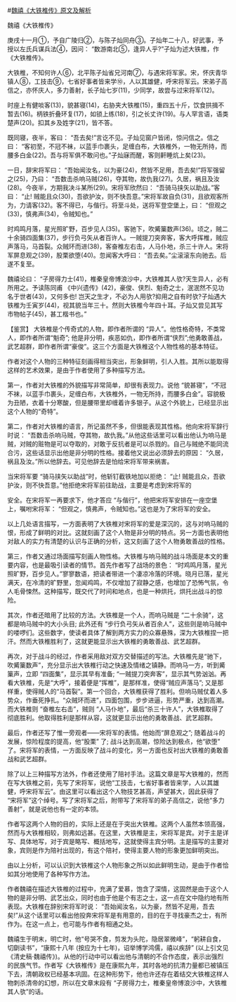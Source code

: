 #[魏禧《大铁椎传》原文及解析](https://www.vrrw.net/wx/10065.html)

魏禧《大铁椎传》

庚戌十一月①，予自广陵归②，与陈子灿同舟③。子灿年二十八，好武事，予授以左氏兵谋兵法④，因问： “数游南北⑤，逢异人乎?”子灿为述大铁椎，作《大铁椎传》。

大铁椎，不知何许人⑥，北平陈子灿省兄河南⑦，与遇宋将军家。宋，怀庆青华镇人⑧，工技击⑨，七省好事者皆来学⑩，人以其雄健，呼宋将军云。宋弟子高信之，亦怀庆人，多力善射，长子灿七岁(11)，少同学，故尝与过宋将军(12)。

时座上有健啖客(13)，貌甚寝(14)，右胁夹大铁椎(15)，重四五十斤，饮食拱揖不暂去(16)。柄铁折叠环复(17)，如锁上练(18)，引之长丈许(19)。与人罕言语，语类楚声(20)。扣其乡及姓字(21)，皆不答。

既同寝，夜半，客曰： “吾去矣!”言讫不见。子灿见窗户皆闭，惊问信之。信之曰： “客初至，不冠不袜，以蓝手巾裹头，足缠白布，大铁椎外，一物无所持，而腰多白金(22)。吾与将军俱不敢问也。”子灿寐而醒，客则鼾睡炕上矣(23)。

一日，辞宋将军曰： “吾始闻汝名，以为豪(24)，然皆不足用，吾去矣!”将军强留之(25)，乃曰： “吾数击杀响马贼(26)，夺其物，故仇我(27)。久居，祸且及汝(28)。今夜半，方期我决斗某所(29)。宋将军欣然曰： “吾骑马挟矢以助战。”客曰： “止! 贼能且众(30)，吾欲护汝，则不快吾意。”宋将军故自负(31)，且欲观客所为，力请客(32)。客不得已，与偕行。将至斗处，送将军登空堡上，曰： “但观之(33)，慎弗声(34)，令贼知也。”

时鸡鸣月落，星光照旷野，百步见人(35)。客驰下，吹觱篥数声(36)。顷之，贼二十余骑四面集(37)，步行负弓矢从者百许人。一贼提刀突奔客，客大呼挥椎，贼应声落马，马首裂。众贼环而进(38)，客奋椎左右击，人马仆地，杀三十许人。宋将军屏息观之(39)，股栗欲堕(40)。忽闻客大呼曰： “吾去矣。”尘滚滚东向驰去。后遂不复至。

魏禧论曰： “子房得力士(41)，椎秦皇帝博浪沙中，大铁椎其人欤?天生异人，必有所用之。予读陈同甫 《中兴遗传》(42)，豪俊、侠烈、魁奇之士，泯泯然不见功名于世者(43)，又何多也! 岂天之生才，不必为人用欤?抑用之自有时欤?子灿遇大铁椎为壬寅岁(44)，视其貌当年三十。然则大铁椎今年四十耳。子灿又尝见其写市物帖子(45)，甚工楷书也。”



【鉴赏】 大铁椎是个传奇式的人物，即作者所谓的 “异人”。他性格奇特，不类常人，即作者所谓“魁奇”; 他是非分明，疾恶如仇，即作者所谓“侠烈”;他勇敢善战，武艺超群，即作者所谓“豪俊”。这三个方面是大铁椎这个人物性格的基本特征。

作者对这个人物的三种特征刻画得相当突出，形象鲜明，引人入胜。其所以能取得这样的艺术效果，是由于作者使用了多种描写方法。

第一，作者对大铁椎的外貌描写非常简单，却很有表现力。说他 “貌甚寝”，“不冠不袜，以蓝手巾裹头，足缠白布，大铁椎外，一物无所持，而腰多白金”。容貌极为丑陋，衣着十分寒酸，但是腰带里却缠着许多银子。从这个外貌上，已经显示出这个人物的“奇特”。

第二，作者对大铁椎的语言，所记虽然不多，但很能表现其性格。他向宋将军辞行时说： “吾数击杀响马贼，夺其物，故仇我。”从他这些话里可以看出他认为响马是贼，对贼的赃物是可以夺取的，对敢于反抗者是可以杀戮的。自己与贼绝不能同流合污，这些话显示出他是非分明的性格。接着他又说出必须辞去的原因： “久居，祸且及汝。”所以他辞去。可见他辞去是怕给宋将军带来祸害。

当宋将军要 “骑马挟矢以助战”时，他斩钉截铁地加以拒绝： “止! 贼能且众，吾欲护汝，则不快吾意。”他拒绝宋将军前往助战，主要是考虑到宋将军的

安全。在宋将军一再要求下，他才答应 “与偕行”，他把宋将军安排在一座空堡上，嘱咐宋将军： “但观之，慎弗声，令贼知也。”这也是为了宋将军的安全。

以上几处语言描写，一方面表明了大铁椎对宋将军的爱是深沉的，这与对响马贼的恨，形成了鲜明的对比。这就刻画了这个人物是非分明的特点。另一方面也表明他对敌人的实力有清楚的认识与正确的分析，这又刻画了这个人物勇敢善战的性格。

第三，作者又通过场面描写刻画人物性格。大铁椎与响马贼的战斗场面是本文的重要内容，也是最吸引读者的情节。首先作者写了战场的景色： “时鸡鸣月落，星光照旷野，百步见人。”寥寥数语，把读者带进一个凄凉冷落的环境。晓月已落，星光满天，在冷清的旷野里，忽闻鸡鸣，不仅增加了寂静之感，也增加了恐怖气氛，令人毛骨悚然。这种描写，既交代了时间和地点，也是一种烘托，烘托出战斗的惊险。

其次，作者还暗用了比较的方法。大铁椎是一个人，而响马贼是 “二十余骑”，这都是响马贼中的大小头目; 此外还有 “步行负弓矢从者百余人”，这些则是响马贼中的喽啰们。这些数字，使读者具体了解到两方实力的众寡悬殊，深为大铁椎捏一把汗。然而大铁椎胜利了，这就更能显示出大铁椎的勇敢善战、武艺超群。

再次，对于战斗的经过，作者采用敌对双方交替描述的写法。大铁椎先是“驰下，吹觱篥数声”，充分显示出大铁椎行动之快速及情绪之镇静。而响马一方，听到觱篥声，立即 “四面集”，显示其早有准备; “一贼提刀突奔客”，显示其气势汹汹。再看大铁椎，先是“大呼”，接着便是“挥椎”，是那样准，使得“贼应声落马”; 又是那样重，使得贼人的“马首裂”。第一个回合，大铁椎获得了胜利。但响马贼仗着人多势众，作垂死挣扎。“众贼环而进”，四面包围，步步进逼，形势严重，达到高潮。而大铁椎则 “奋椎左右击”，贼则 “人马仆地”，最后“杀三十许人”，大铁椎取得了彻底胜利。他取得胜利是那样从容，这就更显示出他的勇敢善战、武艺超群。

最后，作者还写了惟一旁观者——宋将军的表情。他始而“屏息观之”; 随着战斗的发展，惊险程度的提高，他“股栗” 了; 战斗达到高潮，惊险达到极点，他“欲堕” 了。宋将军的表情，一方面反映了战斗的变化，另一方面也反衬出大铁椎的勇敢善战和武艺超群。

除了以上三种描写方法外，作者还使用了陪衬手法。这篇文章是写大铁椎的，然而在写大铁椎之前，先写了宋将军，说他“工技击，七省好事者皆来学，人以其雄健，呼宋将军云”。由这里可以看出这个人物技艺甚高，声望甚大，因此获得了 “宋将军”这个绰号。写了宋将军之后，附带写了宋将军的弟子高信之，说他“多力善射”，就是说他也有一定的本领。

作者写这两个人物的目的，实际上还是在于突出大铁椎。这两个人虽然本领高强，然而与大铁椎相较，则弗如远甚。在这里，大铁椎是主，宋将军是宾。对于主是详写、具体地写，对于宾是略写、概括地写，这就使得主宾分明。主是描写的主要对象，宾则是作为陪衬出现的，有这个陪衬，使得主要人物的形象更加鲜明突出。

由以上分析，可以认识到大铁椎这个人物形象之所以如此鲜明生动，是由于作者恰如其分地使用了各种写作方法。

作者魏禧在描述大铁椎的过程中，充满了爱慕，饱含了深情，这固然是由于这个人物的是非分明、武艺出众，同时也由于他是个有志之士，这一点在文中隐约地有所表现。大铁椎在辞别宋将军时说： “吾始闻汝名，以为豪，然皆不足用，吾去矣!”从这个话里可以看出他投奔宋将军是有用意的，目的在于寻找豪杰之士，有所作为。在这一点上，也可能与作者有相通之处。

魏禧生于明末，明亡时，他“号哭不食，剪发为头陀，隐居翠微峰”，“躬耕自食，切劘读书”，“康熙十八年 (按应为十七年)，诏举博学鸿儒，禧以疾辞” (以上引文见《清史稿·魏禧传》)。从他的行动中可以看出他与清朝的不合作态度，表示出强烈的民族气节。作者写《大铁椎传》是在康熙九年，其时各地的抗清力量都已被镇压下去，清朝政权已经基本巩固。在这种形势下，他也许还存在着结交大铁椎这样人物刺杀清帝的幻想，所以在文章末段有 “子房得力士，椎秦皇帝博浪沙中，大铁椎其人欤”的话。

